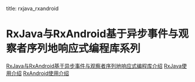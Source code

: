 title: rxjava_rxandroid 

#  RxJava与RxAndroid基于异步事件与观察者序列地响应式编程库系列 

[RxJava与RxAndroid基于异步事件与观察者序列地响应式编程库介绍](/pages/dokuwiki/opensourcelearn/rxjava_rxandroid/introduce)
[RxJava使用介绍](/pages/dokuwiki/opensourcelearn/rxjava_rxandroid/RxJava)
[RxAndroid使用介绍](/pages/dokuwiki/opensourcelearn/rxjava_rxandroid/RxAndroid)
